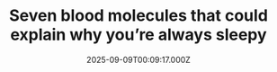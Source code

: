 ---
title: "Seven blood molecules that could explain why you’re always sleepy"
date: 2025-09-09T00:09:17.000Z
category: Health
externalLink: "https://www.sciencedaily.com/releases/2025/09/250908175442.htm"
image: ""
excerpt: "Scientists discovered seven molecules in the blood linked to excessive daytime sleepiness, a condition that affects one in three Americans and raises the risk of heart disease, obesity, and diabetes. The study highlights the role of both diet and hormones, finding that omega-3 and omega-6 fatty acids may protect against drowsiness, while compounds like tyramine may worsen it.…"
---